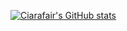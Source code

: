 [![Ciarafair's GitHub stats](https://github-readme-stats.vercel.app/api?username=ciarafair&show_icons=true&theme=dracula)](https://github.com/ciarafair/github-readme-stats)
